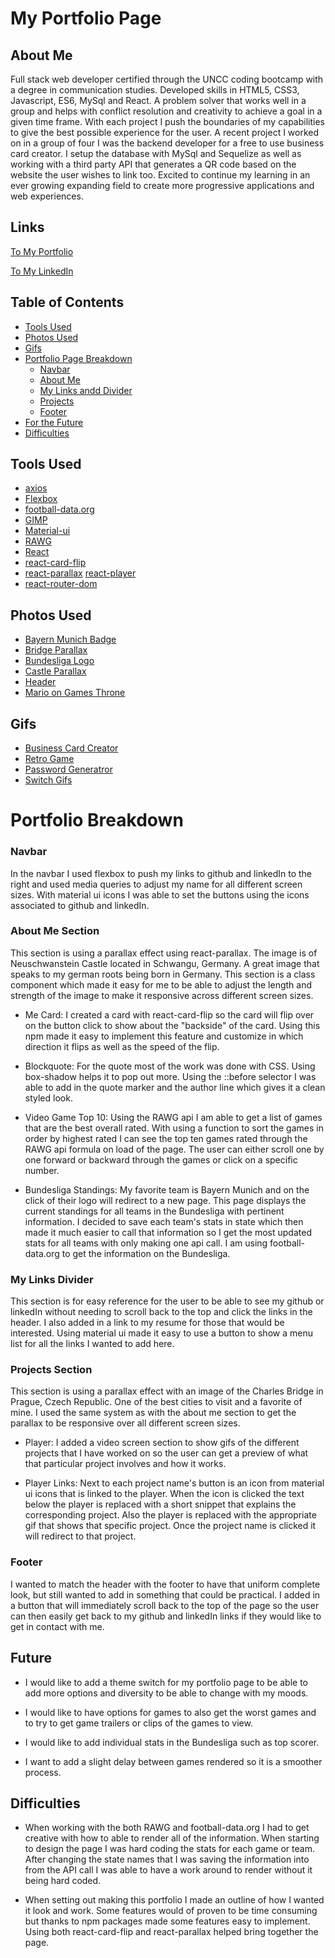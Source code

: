 # My Portfolio Page

## About Me

Full stack web developer certified through the UNCC coding bootcamp with a degree in communication studies. Developed skills in HTML5, CSS3, Javascript, ES6, MySql and React. A problem solver that works well in a group and helps with conflict resolution and creativity to achieve a goal in a given time frame. With each project I push the boundaries of my capabilities to give the best possible experience for the user. A recent project I worked on in a group of four I was the backend developer for a free to use business card creator. I setup the database with MySql and Sequelize as well as working with a third party API that generates a QR code based on the website the user wishes to link too. Excited to continue my learning in an ever growing expanding field to create more progressive applications and web experiences.

## Links

[To My Portfolio](https://mrtrpak-portfolio.herokuapp.com/)

[To My LinkedIn](https://www.linkedin.com/in/michael-trpak/)

## Table of Contents

- [Tools Used](#Tools-Used)
- [Photos Used](#Photos-Used)
- [Gifs](#Gifs)
- [Portfolio Page Breakdown](#Portfolio-Breakdown)
  * [Navbar](#Navbar)
  * [About Me](#About-Me-Section)
  * [My Links andd Divider](#My-Links-Divider)
  * [Projects](#Projects-Section)
  * [Footer](#Footer)
- [For the Future](#Future)
- [Difficulties](#Difficulties)

## Tools Used

- [axios](https://www.npmjs.com/package/axios)
- [Flexbox](https://yoksel.github.io/flex-cheatsheet/#align-items)
- [football-data.org](https://www.football-data.org/documentation/api)
- [GIMP](https://www.gimp.org/)
- [Material-ui](https://material-ui.com/)
- [RAWG](https://rawg.io/apidocs)
- [React](https://reactjs.org/)
- [react-card-flip](https://www.npmjs.com/package/react-card-flip)
- [react-parallax](https://www.npmjs.com/package/react-parallax)
[react-player](https://www.npmjs.com/package/react-player)
- [react-router-dom](https://www.npmjs.com/package/react-router-dom)

## Photos Used

- [Bayern Munich Badge](https://img.fcbayern.com/image/upload/f_auto,q_auto/t_productstage/eCommerce/produkte/20550/aufnaeher-logo.png)
- [Bridge Parallax](https://unsplash.com/photos/q0AtbGIOb5k)
- [Bundesliga Logo](https://lh3.googleusercontent.com/proxy/ink1CpRH4fLbp5jaM7JM-5lNNupXg2VtA7Mu50dJAFMr_MOPFBvtgDGbEe5UKjaUa31fYp4QhBLed3BBothYA9C2N2Myh6vkO4BXtJ7IJVdvK8U9VlB8d9EOBdn_H6qIlmqP_168VOTBiEo)
- [Castle Parallax](https://unsplash.com/photos/IZunjrb3soo)
- [Header](https://unsplash.com/photos/5fIoyoKlz7A)
- [Mario on Games Throne](https://i.kym-cdn.com/photos/images/original/000/423/515/f35.jpg)

## Gifs

- [Business Card Creator](./src/gifs/businessCard.gif)
- [Retro Game](./src/gifs/game.gif)
- [Password Generatror](./src/gifs/passwordGen.gif)
- [Switch Gifs](./src/gifs/switchGifs.gif)

# Portfolio Breakdown

### Navbar

In the navbar I used flexbox to push my links to github and linkedIn to the right and used media queries to adjust my name for all different screen sizes. With material ui icons I was able to set the buttons using the icons associated to github and linkedIn.

### About Me Section

This section is using a parallax effect using react-parallax. The image is of Neuschwanstein Castle located in Schwangu, Germany. A great image that speaks to my german roots being born in Germany. This section is a class component which made it easy for me to be able to adjust the length and strength of the image to make it responsive across different screen sizes.

  - Me Card: I created a card with react-card-flip so the card will flip over on the button click to show about the "backside" of the card. Using this npm made it easy to implement this feature and customize in which direction it flips as well as the speed of the flip.

  - Blockquote: For the quote most of the work was done with CSS. Using box-shadow helps it to pop out more. Using the ::before selector I was able to add in the quote marker and the author line which gives it a clean styled look. 

  - Video Game Top 10: Using the RAWG api I am able to get a list of games that are the best overall rated. With using a function to sort the games in order by highest rated I can see the top ten games rated through the RAWG api formula on load of the page. The user can either scroll one by one forward or backward through the games or click on a specific number. 

  - Bundesliga Standings: My favorite team is Bayern Munich and on the click of their logo will redirect to a new page. This page displays the current standings for all teams in the Bundesliga with pertinent information. I decided to save each team's stats in state which then made it much easier to call that information so I get the most updated stats for all teams with only making one api call. I am using football-data.org to get the information on the Bundesliga.

### My Links Divider

This section is for easy reference for the user to be able to see my github or linkedIn without needing to scroll back to the top and click the links in the header. I also added in a link to my resume for those that would be interested. Using material ui made it easy to use a button to show a menu list for all the links I wanted to add here.

### Projects Section

This section is using a parallax effect with an image of the Charles Bridge in Prague, Czech Republic. One of the best cities to visit and a favorite of mine. I used the same system as with the about me section to get the parallax to be responsive over all different screen sizes.

  - Player: I added a video screen section to show gifs of the different projects that I have worked on so the user can get a preview of what that particular project involves and how it works.

  - Player Links: Next to each project name's button is an icon from material ui icons that is linked to the player. When the icon is clicked the text below the player is replaced with a short snippet that explains the corresponding project. Also the player is replaced with the appropriate gif that shows that specific project. Once the project name is clicked it will redirect to that project.

### Footer

I wanted to match the header with the footer to have that uniform complete look, but still wanted to add in something that could be practical. I added in a button that will immediately scroll back to the top of the page so the user can then easily get back to my github and linkedIn links if they would like to get in contact with me.

## Future 

- I would like to add a theme switch for my portfolio page to be able to add more options and diversity to be able to change with my moods.

- I would like to have options for games to also get the worst games and to try to get game trailers or clips of the games to view.

- I would like to add individual stats in the Bundesliga such as top scorer.

- I want to add a slight delay between games rendered so it is a smoother process. 

## Difficulties

- When working with the both RAWG and football-data.org I had to get creative with how to able to render all of the information. When starting to design the page I was hard coding the stats for each game or team. After changing the state names that I was saving the information into from the API call I was able to have a work around to render without it being hard coded. 

- When setting out making this portfolio I made an outline of how I wanted it look and work. Some features would of proven to be time consuming but thanks to npm packages made some features easy to implement. Using both react-card-flip and react-parallax helped bring together the page.
